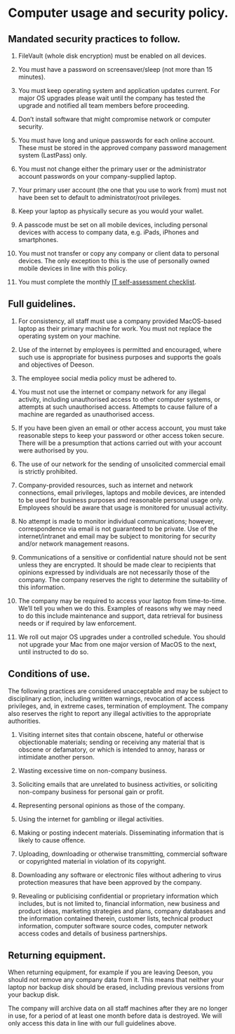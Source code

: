 # Computer usage and security policy.

## Mandated security practices to follow.

1. FileVault (whole disk encryption) must be enabled on all devices.

2. You must have a password on screensaver/sleep (not more than 15 minutes).

3. You must keep operating system and application updates current. For major OS upgrades please wait until the company has tested the upgrade and notified all team members before proceeding.

4. Don’t install software that might compromise network or computer security.

5. You must have long and unique passwords for each online account. These must be stored in the approved company password management system (LastPass) only.

6. You must not change either the primary user or the administrator account passwords on your company-supplied laptop.

7. Your primary user account (the one that you use to work from) must not have been set to default to administrator/root privileges.

8. Keep your laptop as physically secure as you would your wallet.

9. A passcode must be set on all mobile devices, including personal devices with access to company data, e.g. iPads, iPhones and smartphones.

10. You must not transfer or copy any company or client data to personal devices. The only exception to this is the use of personally owned mobile devices in line with this policy.

11. You must complete the monthly [IT self-assessment checklist](https://docs.google.com/spreadsheets/d/1ZBjz9jYl5sqNLzsO4WJjST_r5g-La7UZ8XI2UG8Umf0/edit#gid=0).

## Full guidelines.

1. For consistency, all staff must use a company provided MacOS-based laptop as their primary machine for work. You must not replace the operating system on your machine.

2. Use of the internet by employees is permitted and encouraged, where such use is appropriate for business purposes and supports the goals and objectives of Deeson.

3. The employee social media policy must be adhered to.

4. You must not use the internet or company network for any illegal activity, including unauthorised access to other computer systems, or attempts at such unauthorised access. Attempts to cause failure of a machine are regarded as unauthorised access.

5. If you have been given an email or other access account, you must take reasonable steps to keep your password or other access token secure. There will be a presumption that actions carried out with your account were authorised by you.

6. The use of our network for the sending of unsolicited commercial email is strictly prohibited.

7. Company-provided resources, such as internet and network connections, email privileges, laptops and mobile devices, are intended to be used for business purposes and reasonable personal usage only. Employees should be aware that usage is monitored for unusual activity.

8. No attempt is made to monitor individual communications; however, correspondence via email is not guaranteed to be private. Use of the internet/intranet and email may be subject to monitoring for security and/or network management reasons.

9. Communications of a sensitive or confidential nature should not be sent unless they are encrypted. It should be made clear to recipients that opinions expressed by individuals are not necessarily those of the company. The company reserves the right to determine the suitability of this information.

11. The company may be required to access your laptop from time-to-time. We’ll tell you when we do this. Examples of reasons why we may need to do this include maintenance and support, data retrieval for business needs or if required by law enforcement.

13. We roll out major OS upgrades under a controlled schedule. You should not upgrade your Mac from one major version of MacOS to the next, until instructed to do so.

## Conditions of use.

The following practices are considered unacceptable and may be subject to disciplinary action, including written warnings, revocation of access privileges, and, in extreme cases, termination of employment. The company also reserves the right to report any illegal activities to the appropriate authorities.

1. Visiting internet sites that contain obscene, hateful or otherwise objectionable materials; sending or receiving any material that is obscene or defamatory, or which is intended to annoy, harass or intimidate another person.

2. Wasting excessive time on non-company business.

3. Soliciting emails that are unrelated to business activities, or soliciting non-company business for personal gain or profit.

4. Representing personal opinions as those of the company.

5. Using the internet for gambling or illegal activities.

6. Making or posting indecent materials. Disseminating information that is likely to cause offence.

7. Uploading, downloading or otherwise transmitting, commercial software or copyrighted material in violation of its copyright.

8. Downloading any software or electronic files without adhering to virus protection measures that have been approved by the company.

9. Revealing or publicising confidential or proprietary information which includes, but is not limited to, financial information, new business and product ideas, marketing strategies and plans, company databases and the information contained therein, customer lists, technical product information, computer software source codes, computer network access codes and details of business partnerships.

## Returning equipment.

When returning equipment, for example if you are leaving Deeson, you should not remove any company data from it. This means that neither your laptop nor backup disk should be erased, including previous versions from your backup disk.

The company will archive data on all staff machines after they are no longer in use, for a period of at least one month before data is destroyed. We will only access this data in line with our full guidelines above.
